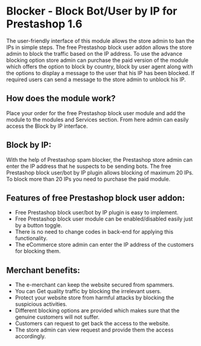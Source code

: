 # Blocker - Block Bot/User by IP for Prestashop 1.6

The user-friendly interface of this module allows the store admin to ban the IPs in simple steps. The free Prestashop block user addon allows the store admin to block the traffic based on the IP address. To use the advance blocking option store admin can purchase the paid version of the module which offers the option to block by country, block by user agent along with the options to display a message to the user that his IP has been blocked. If required users can send a message to the store admin to unblock his IP.

## How does the module work?
Place your order for the free Prestashop block user module and add the module to the modules and Services section. From here admin can easily access the Block by IP interface.

## Block by IP: 
With the help of Prestashop spam blocker, the Prestashop store admin can enter the IP address that he suspects to be sending bots. The free Prestashop block user/bot by IP plugin allows blocking of maximum 20 IPs. To block more than 20 IPs you need to purchase the paid module.

## Features of free Prestashop block user addon:
* Free Prestashop block user/bot by IP plugin is easy to implement.
* Free Prestashop block user module can be enabled/disabled easily just by a button toggle.
* There is no need to change codes in back-end for applying this functionality.
* The eCommerce store admin can enter the IP address of the customers for blocking them.

## Merchant benefits:
* The e-merchant can keep the website secured from spammers.
* You can Get quality traffic by blocking the irrelevant users.
* Protect your website store from harmful attacks by blocking the suspicious activities.
* Different blocking options are provided which makes sure that the genuine customers will not suffer.
* Customers can request to get back the access to the website.
* The store admin can view request and provide them the access accordingly.